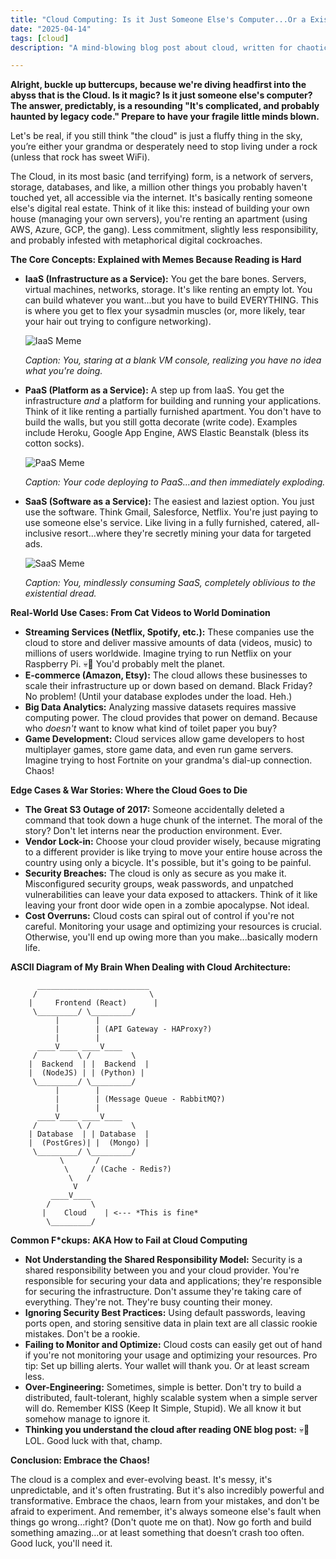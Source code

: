 ```yaml
---
title: "Cloud Computing: Is it Just Someone Else's Computer...Or a Existential Nightmare?"
date: "2025-04-14"
tags: [cloud]
description: "A mind-blowing blog post about cloud, written for chaotic Gen Z engineers who can barely afford avocado toast, let alone server racks."

---
```


**Alright, buckle up buttercups, because we're diving headfirst into the abyss that is the Cloud. Is it magic? Is it just someone else's computer? The answer, predictably, is a resounding "It's complicated, and probably haunted by legacy code." Prepare to have your fragile little minds blown.**

Let's be real, if you still think "the cloud" is just a fluffy thing in the sky, you’re either your grandma or desperately need to stop living under a rock (unless that rock has sweet WiFi).

The Cloud, in its most basic (and terrifying) form, is a network of servers, storage, databases, and like, a million other things you probably haven't touched yet, all accessible via the internet. It's basically renting someone else's digital real estate. Think of it like this: instead of building your own house (managing your own servers), you're renting an apartment (using AWS, Azure, GCP, the gang). Less commitment, slightly less responsibility, and probably infested with metaphorical digital cockroaches.

**The Core Concepts: Explained with Memes Because Reading is Hard**

*   **IaaS (Infrastructure as a Service):** You get the bare bones. Servers, virtual machines, networks, storage. It's like renting an empty lot. You can build whatever you want...but you have to build EVERYTHING. This is where you get to flex your sysadmin muscles (or, more likely, tear your hair out trying to configure networking).

    ![IaaS Meme](https://i.kym-cdn.com/photos/images/newsfeed/002/409/209/35a.jpg)

    *Caption: You, staring at a blank VM console, realizing you have no idea what you're doing.*

*   **PaaS (Platform as a Service):** A step up from IaaS. You get the infrastructure *and* a platform for building and running your applications. Think of it like renting a partially furnished apartment. You don't have to build the walls, but you still gotta decorate (write code). Examples include Heroku, Google App Engine, AWS Elastic Beanstalk (bless its cotton socks).

    ![PaaS Meme](https://i.imgflip.com/3q532f.jpg)

    *Caption: Your code deploying to PaaS...and then immediately exploding.*

*   **SaaS (Software as a Service):** The easiest and laziest option. You just use the software. Think Gmail, Salesforce, Netflix. You're just paying to use someone else's service. Like living in a fully furnished, catered, all-inclusive resort...where they're secretly mining your data for targeted ads.

    ![SaaS Meme](https://miro.medium.com/v1/resize:fit:1400/1*lq6YwY1Mh8k0q_86W-tVDA.png)

    *Caption: You, mindlessly consuming SaaS, completely oblivious to the existential dread.*

**Real-World Use Cases: From Cat Videos to World Domination**

*   **Streaming Services (Netflix, Spotify, etc.):** These companies use the cloud to store and deliver massive amounts of data (videos, music) to millions of users worldwide. Imagine trying to run Netflix on your Raspberry Pi. 💀🙏 You'd probably melt the planet.
*   **E-commerce (Amazon, Etsy):** The cloud allows these businesses to scale their infrastructure up or down based on demand. Black Friday? No problem! (Until your database explodes under the load. Heh.)
*   **Big Data Analytics:** Analyzing massive datasets requires massive computing power. The cloud provides that power on demand. Because who *doesn't* want to know what kind of toilet paper you buy?
*   **Game Development:** Cloud services allow game developers to host multiplayer games, store game data, and even run game servers. Imagine trying to host Fortnite on your grandma's dial-up connection. Chaos!

**Edge Cases & War Stories: Where the Cloud Goes to Die**

*   **The Great S3 Outage of 2017:** Someone accidentally deleted a command that took down a huge chunk of the internet. The moral of the story? Don't let interns near the production environment. Ever.
*   **Vendor Lock-in:** Choose your cloud provider wisely, because migrating to a different provider is like trying to move your entire house across the country using only a bicycle. It's possible, but it's going to be painful.
*   **Security Breaches:** The cloud is only as secure as you make it. Misconfigured security groups, weak passwords, and unpatched vulnerabilities can leave your data exposed to attackers. Think of it like leaving your front door wide open in a zombie apocalypse. Not ideal.
*   **Cost Overruns:** Cloud costs can spiral out of control if you're not careful. Monitoring your usage and optimizing your resources is crucial. Otherwise, you'll end up owing more than you make...basically modern life.

**ASCII Diagram of My Brain When Dealing with Cloud Architecture:**

```
      _________________________
     /                         \
    |     Frontend (React)      |
     \_________/ \_________/
          |        |
          |        | (API Gateway - HAProxy?)
          |        |
      ____V____ ____V____
     /         \ /         \
    |  Backend  | |  Backend  |
    |  (NodeJS) | | (Python) |
     \_________/ \_________/
          |        |
          |        | (Message Queue - RabbitMQ?)
          |        |
      ____V____ ____V____
     /         \ /         \
    | Database  | | Database  |
    |  (PostGres)| |  (Mongo) |
     \_________/ \_________/
           \       /
            \     / (Cache - Redis?)
             \   /
              V
         ____V____
        /         \
       |    Cloud    | <--- *This is fine*
        \_________/
```

**Common F\*ckups: AKA How to Fail at Cloud Computing**

*   **Not Understanding the Shared Responsibility Model:** Security is a shared responsibility between you and your cloud provider. You're responsible for securing your data and applications; they're responsible for securing the infrastructure. Don't assume they're taking care of everything. They're not. They're busy counting their money.
*   **Ignoring Security Best Practices:** Using default passwords, leaving ports open, and storing sensitive data in plain text are all classic rookie mistakes. Don't be a rookie.
*   **Failing to Monitor and Optimize:** Cloud costs can easily get out of hand if you're not monitoring your usage and optimizing your resources. Pro tip: Set up billing alerts. Your wallet will thank you. Or at least scream less.
*   **Over-Engineering:** Sometimes, simple is better. Don't try to build a distributed, fault-tolerant, highly scalable system when a simple server will do. Remember KISS (Keep It Simple, Stupid). We all know it but somehow manage to ignore it.
*   **Thinking you understand the cloud after reading ONE blog post:** 💀🙏 LOL. Good luck with that, champ.

**Conclusion: Embrace the Chaos!**

The cloud is a complex and ever-evolving beast. It's messy, it's unpredictable, and it's often frustrating. But it's also incredibly powerful and transformative. Embrace the chaos, learn from your mistakes, and don't be afraid to experiment. And remember, it's always someone else's fault when things go wrong...right? (Don't quote me on that). Now go forth and build something amazing…or at least something that doesn’t crash too often. Good luck, you'll need it.
